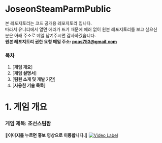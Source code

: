# JoseonSteamParmPublic
본 레포지토리는 코드 공개용 레포지토리 입니다. <br>
따라서 유니티에서 열면 에러가 뜨기 때문에 에러 없이 원본 레포지토리를 보고 싶으신 분은 아래 주소로 메일 남겨주시면 감사하겠습니다.<br>
**원본 레포지토리 권한 요청 메일 주소: poas753@gmail.com**

### 목차

1. [**게임 개요**]
2. [**게임 설명서**]
3. [**팀원 소개 및 개발 기간**]
4. [**사용한 기술 목록**]

# 1. 게임 개요

### 게임 제목: 조선스팀팜

**🎥이미지를 누르면 홍보 영상으로 이동합니다.🎥**
[![Video Label](https://github.com/user-attachments/assets/9a941b7c-9c36-404b-9fd1-2250749f6500)](https://youtu.be/ccqwykvlXBE)
